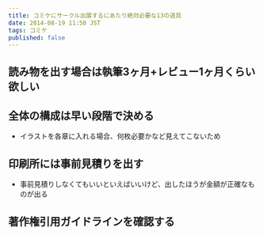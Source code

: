 ```yaml
---
title: コミケにサークル出展するにあたり絶対必要な13の道具
date: 2014-08-19 11:50 JST
tags: コミケ
published: false
---
```


## 読み物を出す場合は執筆3ヶ月+レビュー1ヶ月くらい欲しい

## 全体の構成は早い段階で決める

- イラストを各章に入れる場合、何枚必要かなど見えてこないため

## 印刷所には事前見積りを出す

- 事前見積りしなくてもいいといえばいいけど、出したほうが金額が正確なものが出る

## 著作権引用ガイドラインを確認する
